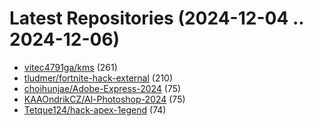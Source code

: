 # Latest Repositories (2024-12-04 .. 2024-12-06)

- [vitec4791ga/kms](https://github.com/vitec4791ga/kms) (261)
- [tludmer/fortnite-hack-external](https://github.com/tludmer/fortnite-hack-external) (210)
- [choihunjae/Adobe-Express-2024](https://github.com/choihunjae/Adobe-Express-2024) (75)
- [KAAOndrikCZ/Al-Photoshop-2024](https://github.com/KAAOndrikCZ/Al-Photoshop-2024) (75)
- [Tetque124/hack-apex-1egend](https://github.com/Tetque124/hack-apex-1egend) (74)
